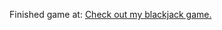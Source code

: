 Finished game at: 
[Check out my blackjack game.](https://nathanVGS.github.io/js-games/21-card-game.html)



